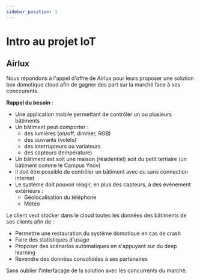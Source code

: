 ```yaml
---
sidebar_position: 1
---
```


# Intro au projet IoT

## Airlux

Nous répondons à l'appel d'offre de Airlux pour leurs proposer une solution box domotique cloud 
afin de gagner des part sur la marché face à ses conccurents.

**Rappel du besoin** :
  - Une application mobile permettant de contrôler un ou plusieurs bâtiments
  - Un bâtiment peut comporter :
    - des lumières (on/off, dimmer, RGB)
    - des ouvrants (volets)
    - des interrupteurs ou variateurs
    - des capteurs (température)
  - Un bâtiment est soit une maison (résidentiel) soit du petit tertiaire (un bâtiment comme le   Campus Ynov)
  - Il doit être possible de contrôler un bâtiment avec ou sans connection internet
  - Le système doit pouvoir réagir, en plus des capteurs, à des événement extérieurs :
    - Géolocalisation du téléphone
    - Météo

Le client veut stocker dans le cloud toutes les données des bâtiments de ses clients afin de : 
  - Permettre une restauration du système domotique en cas de crash
  - Faire des statistiques d'usage
  - Proposer des scénarios automatiques en s'appuyant sur du deep learning
  - Revendre des données consolidées à ses partenaires

Sans oublier l'interfacage de la solution avec les concurrents du marché.
